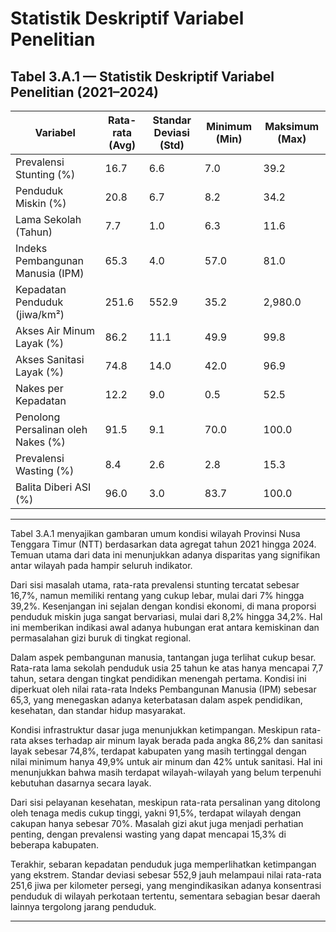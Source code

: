 # Statistik Deskriptif Variabel Penelitian

## Tabel 3.A.1 — Statistik Deskriptif Variabel Penelitian (2021–2024)

| **Variabel**                     | **Rata-rata (Avg)** | **Standar Deviasi (Std)** | **Minimum (Min)** | **Maksimum (Max)** |
|----------------------------------|----------------------|----------------------------|--------------------|---------------------|
| Prevalensi Stunting (%)          | 16.7                | 6.6                        | 7.0                | 39.2                |
| Penduduk Miskin (%)              | 20.8                | 6.7                        | 8.2                | 34.2                |
| Lama Sekolah (Tahun)             | 7.7                 | 1.0                        | 6.3                | 11.6                |
| Indeks Pembangunan Manusia (IPM) | 65.3                | 4.0                        | 57.0               | 81.0                |
| Kepadatan Penduduk (jiwa/km²)    | 251.6               | 552.9                      | 35.2               | 2,980.0             |
| Akses Air Minum Layak (%)        | 86.2                | 11.1                       | 49.9               | 99.8                |
| Akses Sanitasi Layak (%)         | 74.8                | 14.0                       | 42.0               | 96.9                |
| Nakes per Kepadatan              | 12.2                | 9.0                        | 0.5                | 52.5                |
| Penolong Persalinan oleh Nakes (%) | 91.5              | 9.1                        | 70.0               | 100.0               |
| Prevalensi Wasting (%)           | 8.4                 | 2.6                        | 2.8                | 15.3                |
| Balita Diberi ASI (%)            | 96.0                | 3.0                        | 83.7               | 100.0               |

---

Tabel 3.A.1 menyajikan gambaran umum kondisi wilayah Provinsi Nusa Tenggara Timur (NTT) berdasarkan data agregat tahun 2021 hingga 2024. Temuan utama dari data ini menunjukkan adanya disparitas yang signifikan antar wilayah pada hampir seluruh indikator.

Dari sisi masalah utama, rata-rata prevalensi stunting tercatat sebesar 16,7%, namun memiliki rentang yang cukup lebar, mulai dari 7% hingga 39,2%. Kesenjangan ini sejalan dengan kondisi ekonomi, di mana proporsi penduduk miskin juga sangat bervariasi, mulai dari 8,2% hingga 34,2%. Hal ini memberikan indikasi awal adanya hubungan erat antara kemiskinan dan permasalahan gizi buruk di tingkat regional.

Dalam aspek pembangunan manusia, tantangan juga terlihat cukup besar. Rata-rata lama sekolah penduduk usia 25 tahun ke atas hanya mencapai 7,7 tahun, setara dengan tingkat pendidikan menengah pertama. Kondisi ini diperkuat oleh nilai rata-rata Indeks Pembangunan Manusia (IPM) sebesar 65,3, yang menegaskan adanya keterbatasan dalam aspek pendidikan, kesehatan, dan standar hidup masyarakat.

Kondisi infrastruktur dasar juga menunjukkan ketimpangan. Meskipun rata-rata akses terhadap air minum layak berada pada angka 86,2% dan sanitasi layak sebesar 74,8%, terdapat kabupaten yang masih tertinggal dengan nilai minimum hanya 49,9% untuk air minum dan 42% untuk sanitasi. Hal ini menunjukkan bahwa masih terdapat wilayah-wilayah yang belum terpenuhi kebutuhan dasarnya secara layak.

Dari sisi pelayanan kesehatan, meskipun rata-rata persalinan yang ditolong oleh tenaga medis cukup tinggi, yakni 91,5%, terdapat wilayah dengan cakupan hanya sebesar 70%. Masalah gizi akut juga menjadi perhatian penting, dengan prevalensi wasting yang dapat mencapai 15,3% di beberapa kabupaten.

Terakhir, sebaran kepadatan penduduk juga memperlihatkan ketimpangan yang ekstrem. Standar deviasi sebesar 552,9 jauh melampaui nilai rata-rata 251,6 jiwa per kilometer persegi, yang mengindikasikan adanya konsentrasi penduduk di wilayah perkotaan tertentu, sementara sebagian besar daerah lainnya tergolong jarang penduduk.

---

